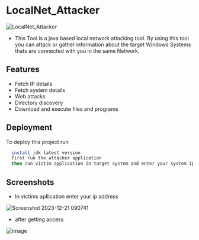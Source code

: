 # LocalNet_Attacker
![LocalNet_Attacker](https://socialify.git.ci/DhesiTheKing/LocalNet_Attacker/image?language=1&name=1&owner=1&pattern=Solid&stargazers=1&theme=Light)

* This Tool is a java based local network attacking tool. By using this tool you can attack or gather information about the target Windows Systems thats are connected with you in the same Network.

 
## Features

- Fetch IP details
- Fetch system details
- Web attacks
- Directory discovery
- Download and execute files and programs
  
## Deployment
To deploy this project run
```bash
  install jdk latest version
  first run the attacker application
  then run victim application in target system and enter your system ip
```
## Screenshots
- In victims apllication enter your ip address
  
![Screenshot 2023-12-21 090741](https://github.com/DhesiTheKing/LocalNet_Attacker/assets/136635078/7fe843f1-3ef5-4d5d-b05b-d2e2240205b4)

- after getting access
  
![image](https://github.com/DhesiTheKing/LocalNet_Attacker/assets/136635078/b8cd871e-3f27-45ff-8cc8-2c657fc4ac41)


